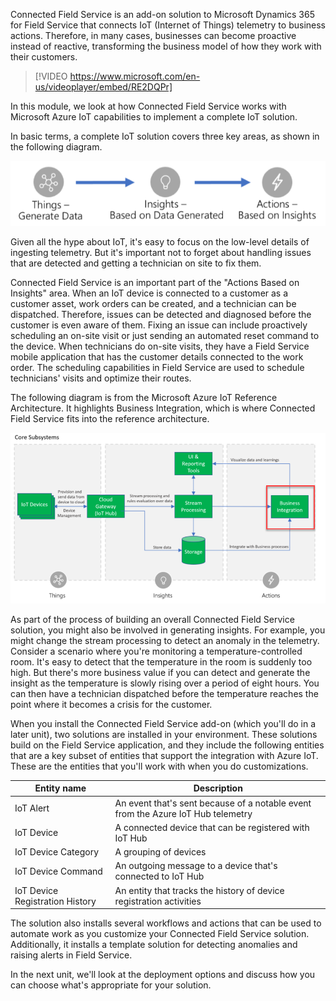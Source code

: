 Connected Field Service is an add-on solution to Microsoft Dynamics 365 for Field Service that connects IoT (Internet of Things) telemetry to business actions. Therefore, in many cases, businesses can become proactive instead of reactive, transforming the business model of how they work with their customers.

> [!VIDEO https://www.microsoft.com/en-us/videoplayer/embed/RE2DQPr]

In this module, we look at how Connected Field Service works with Microsoft Azure IoT capabilities to implement a complete IoT solution.

In basic terms, a complete IoT solution covers three key areas, as shown in the following diagram.

![IoT key areas: things, insights, actions](../media/1-gs-unit1.png)

Given all the hype about IoT, it's easy to focus on the low-level details of ingesting telemetry. But it's important not to forget about handling issues that are detected and getting a technician on site to fix them.

Connected Field Service is an important part of the "Actions Based on Insights" area. When an IoT device is connected to a customer as a customer asset, work orders can be created, and a technician can be dispatched. Therefore, issues can be detected and diagnosed before the customer is even aware of them. Fixing an issue can include proactively scheduling an on-site visit or just sending an automated reset command to the device. When technicians do on-site visits, they have a Field Service mobile application that has the customer details connected to the work order. The scheduling capabilities in Field Service are used to schedule technicians' visits and optimize their routes.

The following diagram is from the Microsoft Azure IoT Reference Architecture. It highlights Business Integration, which is where Connected Field Service fits into the reference architecture.

![Core subsystem of key areas](../media/2-gs-unit1.png)

As part of the process of building an overall Connected Field Service solution, you might also be involved in generating insights. For example, you might change the stream processing to detect an anomaly in the telemetry. Consider a scenario where you're monitoring a temperature-controlled room. It's easy to detect that the temperature in the room is suddenly too high. But there's more business value if you can detect and generate the insight as the temperature is slowly rising over a period of eight hours. You can then have a technician dispatched before the temperature reaches the point where it becomes a crisis for the customer.

When you install the Connected Field Service add-on (which you'll do in a later unit), two solutions are installed in your environment. These solutions build on the Field Service application, and they include the following entities that are a key subset of entities that support the integration with Azure IoT. These are the entities that you'll work with when you do customizations.

<table>
    <thead>
        <tr>
            <th>Entity name</th>
            <th>Description</th>
        </tr>
    </thead>
    <tbody>
        <tr>
            <td>IoT Alert</td>
            <td>An event that's sent because of a notable event from the Azure IoT Hub telemetry</td>
        </tr>
        <tr>
            <td>IoT Device</td>
            <td>A connected device that can be registered with IoT Hub</td>
        </tr>
        <tr>
            <td>IoT Device Category</td>
            <td>A grouping of devices</td>
        </tr>
        <tr>
            <td>IoT Device Command</td>
            <td>An outgoing message to a device that's connected to IoT Hub</td>
        </tr>
        <tr>
            <td>IoT Device Registration History</td>
            <td>An entity that tracks the history of device registration activities</td>
        </tr>
    </tbody>
</table>

The solution also installs several workflows and actions that can be used to automate work as you customize your Connected Field Service solution. Additionally, it installs a template solution for detecting anomalies and raising alerts in Field Service.

In the next unit, we'll look at the deployment options and discuss how you can choose what's appropriate for your solution.
